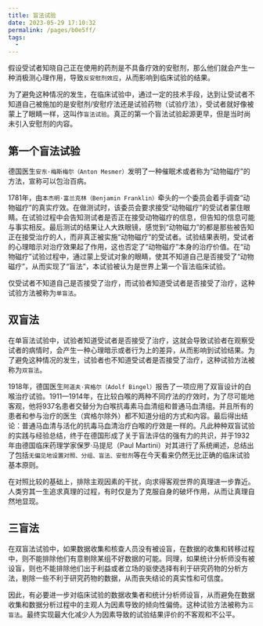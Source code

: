 ```yaml
---
title: 盲法试验
date: 2023-05-29 17:10:32
permalink: /pages/b0e5ff/
tags:
  - 
---
```


假设受试者知晓自己正在使用的药剂是不具备疗效的安慰剂，那么他们就会产生一种消极测心理作用，导致```反安慰剂效应```，从而影响到临床试验的结果。

为了避免这种情况的发生，在临床试验中，通过一定的技术手段，达到让受试者不知道自己被施加的是安慰剂/安慰疗法还是试验药物（试验疗法），受试者就好像被蒙上了眼睛一样，这叫作```盲法试验```。真正的第一个盲法试验起源更早，但是当时尚未引入安慰剂的内容。

## 第一个盲法试验
德国医生```安东·梅斯梅尔（Anton Mesmer）```发明了一种催眠术或者称为“动物磁疗”的方法，宣称可以包治百病。

1781年，由```本杰明·富兰克林（Benjamin Franklin）```牵头的一个委员会着手调查“动物磁疗”的真实疗效。在做测试时，该委员会要求接受“动物磁疗”的受试者蒙住眼睛。在试验过程中会告知测试者是否正在接受动物磁疗的信息，但告知的信息可能与事实相反。最后测试的结果让人大跌眼镜，感觉到“动物磁力”的都是那些被告知正在接受治疗的人，而非真正被实施“动物磁疗”的受试者。试验结果表明，受试者的心理暗示对治疗效果起了作用，这也否定了“动物磁疗”本身的治疗价值。在“动物磁疗”试验过程中，通过蒙上受试对象的眼睛，使其不知道自己是否接受了“动物磁疗”，从而实现了“盲法”，本试验被认为是世界上第一个盲法临床试验。

仅受试者不知道自己是否接受了治疗，而试验者知道受试者是否接受了治疗，这种试验方法被称为```单盲法```。

## 双盲法
在单盲法试验中，试验者知道受试者是否接受了治疗，这就会导致试验者在观察受试者的病情时，会产生一种心理暗示或者行为上的差异，从而影响到试验结果。为了避免这种情况的发生，试验者也不知道受试者是否接受了治疗，这种试验方法被称为```双盲法```。

1918年，德国医生```阿道夫·宾格尔（Adolf Bingel）```报告了一项应用了双盲设计的白喉治疗试验。1911—1914年，在比较白喉的两种不同疗法的疗效时，为了尽可能地客观，他将937名患者交替分为白喉抗毒素马血清组和普通马血清组。并且所有的患者和参与治疗的医生（宾格尔除外）都不知道分组的方式和内容。最后得出结论：普通马血清与活化的抗毒马血清治疗白喉的疗效是一样的。凡此种种双盲试验的实践与经验总结，终于在德国形成了关于盲法评估的强有力的共识，并于1932年由德国临床药理学家保罗·马提尼（Paul Martini）对其进行了系统阐述，总结出了包括```无偏见地设置对照、分组、盲法、安慰剂```等在今天看来仍然无比正确的临床试验基本原则。

在对照比较的基础上，排除主观因素的干扰，向求得客观世界的真理进一步靠近。人类穷其一生追求真理的过程，有时仅是为了克服自身的破坏作用，从而让真理自然地显现。

## 三盲法
在双盲法试验中，如果数据收集和核查人员没有被设盲，在数据的收集和转移过程中，则不能排除他们有意剔除某组不好数据的可能。同理，如果统计分析师没有被设盲，则也不能排除他们出于利益或者立场的驱使选择有利于研究药物的分析方法，剔除一些不利于研究药物的数据，从而丧失结论的真实性和可信度。

因此，有必要进一步对临床试验的数据收集者和统计分析师设盲，从而避免在数据收集和数据分析过程中的主观人为因素导致的倾向性偏倚。这种试验方法被称为```三盲法```。最终实现最大化减少人为因素导致的试验结果评价的不客观和不公平。